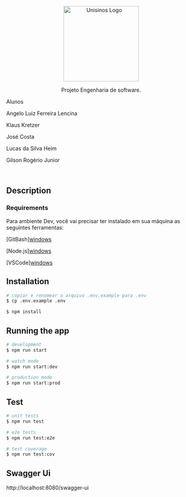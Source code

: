 <p align="center">
  <a href="https://www.unisinos.br/" target="blank"><img src="https://www.unisinos.br/images/institucional/manual-da-marca/Logo-u.png" width="200" alt="Unisinos Logo" /></a>
</p>

[circleci-image]: https://img.shields.io/circleci/build/github/nestjs/nest/master?token=abc123def456
[circleci-url]: https://circleci.com/gh/nestjs/nest


  <p align="center">Projeto Engenharia de software.</p>
  <p align="left">Alunos</p>
  <p align="left">Angelo Luiz Ferreira Lencina</p>
  <p align="left">Klaus Kretzer</p>
  <p align="left">José Costa</p>
  <p align="left">Lucas da Silva Heim</p>
  <p align="left">Gilson Rogério Junior</p>

  &nbsp;


## Description


### Requirements

Para ambiente Dev, você vai precisar ter instalado em sua máquina as seguintes ferramentas:


[GitBash][windows](https://git-scm.com/download/win)

[Node.js][windows](https://nodejs.org/dist/v18.15.0/node-v18.15.0-x64.msi)


[VSCode][windows](https://code.visualstudio.com/)


## Installation

```bash
# copiar e renomear o arquivo .env.example para .env
$ cp .env.example .env
```

```bash
$ npm install
```

## Running the app

```bash
# development
$ npm run start

# watch mode
$ npm run start:dev

# production mode
$ npm run start:prod
```

## Test

```bash
# unit tests
$ npm run test

# e2e tests
$ npm run test:e2e

# test coverage
$ npm run test:cov
```

## **Swagger Ui**
http://localhost:8080/swagger-ui

